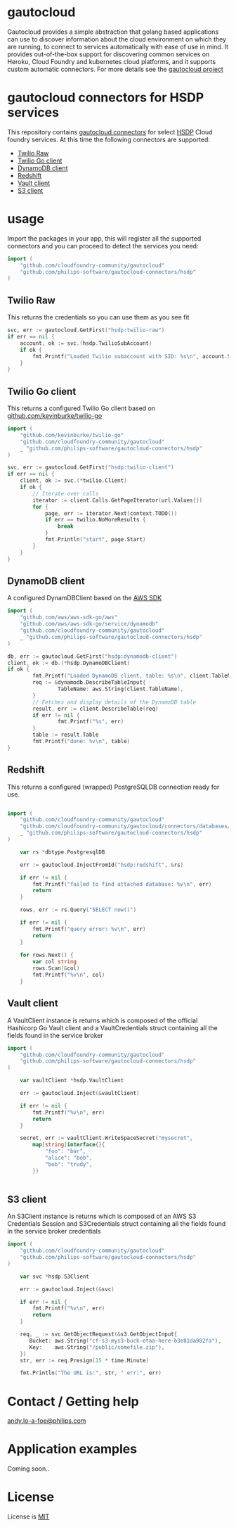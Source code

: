 # gautocloud
Gautocloud provides a simple abstraction that golang based applications can use to discover information about the cloud environment on which they are running, to connect to services automatically with ease of use in mind. It provides out-of-the-box support for discovering common services on Heroku, Cloud Foundry and kubernetes cloud platforms, and it supports custom automatic connectors. For more details see the [gautocloud project](https://github.com/cloudfoundry-community/gautocloud)

# gautocloud connectors for HSDP services
This repository contains [gautocloud connectors](https://github.com/cloudfoundry-community/gautocloud) for select [HSDP](https://www.hsdp.io) Cloud foundry services. At this time the following connectors are supported:

  - [Twilio Raw](#twilio-raw)
  - [Twilio Go client](#twilio-go-client)
  - [DynamoDB client](#dynamodb-client)
  - [Redshift](#redshift)
  - [Vault client](#vault-client)
  - [S3 client](#S3-client)

# usage
Import the packages in your app, this will register all the supported connectors and you can proceed to detect the services you need:

```go
import (
    "github.com/cloudfoundry-community/gautocloud"
    "github.com/philips-software/gautocloud-connectors/hsdp"
)
```
## Twilio Raw
This returns the credentials so you can use them as you see fit

```go
svc, err := gautocloud.GetFirst("hsdp:twilio-raw")
if err == nil {
    account, ok := svc.(hsdp.TwilioSubAccount)
    if ok {
        fmt.Printf("Loaded Twilio subaccount with SID: %s\n", account.SID)
    }
}
```

## Twilio Go client
This returns a configured Twilio Go client based on [github.com/kevinburke/twilio-go](https://github.com/kevinburke/twilio-go)

```go
import (
    "github.com/kevinburke/twilio-go"
    "github.com/cloudfoundry-community/gautocloud"
    _ "github.com/philips-software/gautocloud-connectors/hsdp"
)
```

```go
svc, err := gautocloud.GetFirst("hsdp:twilio-client")
if err == nil {
    client, ok := svc.(*twilio.Client)
    if ok {
        // Iterate over calls
        iterator := client.Calls.GetPageIterator(url.Values{})
        for {
            page, err := iterator.Next(context.TODO())
            if err == twilio.NoMoreResults {
                break
            }
            fmt.Println("start", page.Start)
        }
    }
}
```

## DynamoDB client
A configured DynamDBClient based on the [AWS SDK](https://docs.aws.amazon.com/sdk-for-go/api/service/dynamodb/)

```go
import (
    "github.com/aws/aws-sdk-go/aws"
    "github.com/aws/aws-sdk-go/service/dynamodb"
    "github.com/cloudfoundry-community/gautocloud"
    _ "github.com/philips-software/gautocloud-connectors/hsdp"
)
```

```go
db, err := gautocloud.GetFirst("hsdp:dynamodb-client")
client, ok := db.(*hsdp.DynamoDBClient)
if ok {
        fmt.Printf("Loaded DynamoDB client, table: %s\n", client.TableName)
        req := &dynamodb.DescribeTableInput{
                TableName: aws.String(client.TableName),
        }
        // Fetches and display details of the DynamoDB table
        result, err := client.DescribeTable(req)
        if err != nil {
                fmt.Printf("%s", err)
        }
        table := result.Table
        fmt.Printf("done: %v\n", table)
}
```

## Redshift
This returns a configured (wrapped) PostgreSQLDB connection ready for use.

```go

import (
    "github.com/cloudfoundry-community/gautocloud"
    "github.com/cloudfoundry-community/gautocloud/connectors/databases/dbtype"
    _ "github.com/philips-software/gautocloud-connectors/hsdp"
)
```

```go
	var rs *dbtype.PostgresqlDB

	err := gautocloud.InjectFromId("hsdp:redshift", &rs)

	if err != nil {
		fmt.Printf("failed to find attached database: %v\n", err)
		return
	}

	rows, err := rs.Query("SELECT now()")

	if err != nil {
		fmt.Printf("query error: %v\n", err)
		return
    }
    
	for rows.Next() {
		var col string
		rows.Scan(&col)
		fmt.Printf("%v\n", col)
	}
```

## Vault client
A VaultClient instance is returns which is composed of the official Hashicorp Go Vault client and a VaultCredentials struct containing all the fields found in the service broker

```go
import (
	"github.com/cloudfoundry-community/gautocloud"
	"github.com/philips-software/gautocloud-connectors/hsdp"
)

```

```go
	var vaultClient *hsdp.VaultClient

	err := gautocloud.Inject(&vaultClient)

	if err != nil {
		fmt.Printf("%v\n", err)
		return
	}

	secret, err := vaultClient.WriteSpaceSecret("mysecret",
	 	map[string]interface{}{
			"foo": "bar",
			"alice": "bob",
			"bob": "trudy",
		})
		
```

## S3 client
An S3Client instance is returns which is composed of an AWS S3 Credentials Session and S3Credentials struct containing all the fields found in the service broker credentials

```go
import (
	"github.com/cloudfoundry-community/gautocloud"
	"github.com/philips-software/gautocloud-connectors/hsdp"
)

```

```go
	var svc *hsdp.S3Client

	err := gautocloud.Inject(&svc)

	if err != nil {
		fmt.Printf("%v\n", err)
		return
	}

    req, _ := svc.GetObjectRequest(&s3.GetObjectInput{
       Bucket: aws.String("cf-s3-mys3-buck-etaa-here-b3e81da982fa"),
       Key:    aws.String("/public/somefile.zip"),
    })
    str, err := req.Presign(15 * time.Minute)

    fmt.Println("The URL is:", str, " err:", err)		
```


# Contact / Getting help

andy.lo-a-foe@philips.com

# Application examples

Coming soon..

# License

License is [MIT](LICENSE.md)
